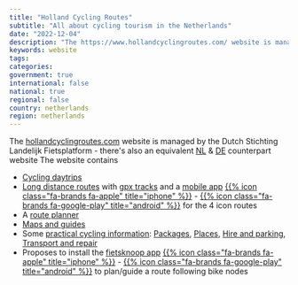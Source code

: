 ```yaml
---
title: "Holland Cycling Routes"
subtitle: "All about cycling tourism in the Netherlands"
date: "2022-12-04"
description: "The https://www.hollandcyclingroutes.com/ website is managed by the Dutch Stichting Landelijk Fietsplatform"
keywords: website
tags:
categories: 
government: true
international: false
national: true
regional: false
country: netherlands
region: netherlands
---
```


The [hollandcyclingroutes.com](https://www.hollandcyclingroutes.com/) website is managed by the Dutch Stichting Landelijk Fietsplatform - there's also an equivalent [NL](https://www.nederlandfietsland.nl/) & [DE](https://www.hollandfahrradland.de/) counterpart website
The website contains

- [Cycling daytrips](https://www.hollandcyclingroutes.com/cycling-daytrips)
- [Long distance routes](https://www.hollandcyclingroutes.com/long-distance-cycle-routes) with [gpx tracks](https://www.hollandcyclingroutes.com/long-distance-cycle-routes/gps-tracks) and a [mobile app](https://www.lfmaasroute.nl/en/services/take-the-road-with-the-app) [{{% icon class="fa-brands fa-apple" title="iphone" %}}](https://itunes.apple.com/nl/app/lf-routes/id1352944680?mt=8) - [{{% icon class="fa-brands fa-google-play" title="android" %}}](https://play.google.com/store/apps/details?id=it.midapp.itineraria.lf) for the 4 icon routes
- A [route planner](https://www.hollandcyclingroutes.com/online-cycle-route-planner)
- [Maps and guides](https://www.hollandcyclingroutes.com/cycle-maps-and-guides)
- Some [practical cycling information](https://www.hollandcyclingroutes.com/practical): [Packages](https://www.hollandcyclingroutes.com/practical/cycling-packages),  [Places](https://www.hollandcyclingroutes.com/practical/cycle-friendly-places-and-lodging), [Hire and parking](https://www.hollandcyclingroutes.com/practical/cycle-hire-and-parking), [Transport and repair](https://www.hollandcyclingroutes.com/practical/cycle-transport-and-repair)
- Proposes to install the [fietsknoop app](https://www.fietsknoop.nl/talen/english) [{{% icon class="fa-brands fa-apple" title="iphone" %}}](itms://itunes.apple.com/us/app/fietsknoop/id351409471?mt=8) - [{{% icon class="fa-brands fa-google-play" title="android" %}}](https://play.google.com/store/apps/details?id=nl.vv.fietsknoop) to plan/guide a route following bike nodes 